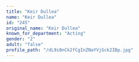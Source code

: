 ```yaml
---
title: "Keir Dullea"
name: "Keir Dullea"
id: "245"
original_name: "Keir Dullea"
known_for_department: "Acting"
gender: "2"
adult: "false"
profile_path: "/dL9i0nCk2fCgInZNaYVjGck2IBp.jpg"
---
```

